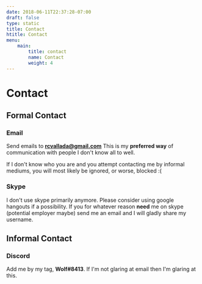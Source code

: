 ```yaml
---
date: 2018-06-11T22:37:28-07:00
draft: false
type: static
title: Contact
htitle: Contact
menu:
    main:
        title: contact
        name: Contact
        weight: 4
---
```


<h1>Contact</h1>

## Formal Contact

### Email

Send emails to **rcvallada@gmail.com** This is my **preferred way** of 
communication with people I don't know all to well. 

If I don't know who you are and you attempt contacting me by informal mediums, 
you will most likely be ignored, or worse, blocked :(

### Skype

I don't use skype primarily anymore. Please consider using google hangouts if
a possibility. If you for whatever reason **need** me on skype (potential
employer maybe) send me an email and I will gladly share my username.

## Informal Contact

### Discord

Add me by my tag, **Wolf#8413**. If I'm not glaring at email then I'm glaring at
this.